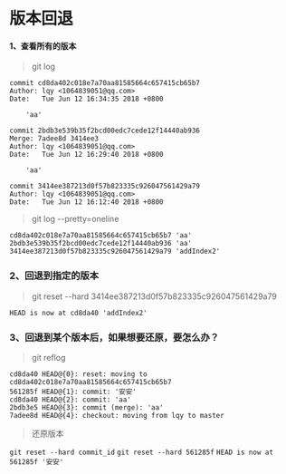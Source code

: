 # 版本回退

#### 1、查看所有的版本

> git log

```
commit cd8da402c018e7a70aa81585664c657415cb65b7
Author: lqy <1064839051@qq.com>
Date:   Tue Jun 12 16:34:35 2018 +0800

    'aa'

commit 2bdb3e539b35f2bcd00edc7cede12f14440ab936
Merge: 7adee8d 3414ee3
Author: lqy <1064839051@qq.com>
Date:   Tue Jun 12 16:29:40 2018 +0800

    'aa'

commit 3414ee387213d0f57b823335c926047561429a79
Author: lqy <1064839051@qq.com>
Date:   Tue Jun 12 16:12:40 2018 +0800
```
> git log --pretty=oneline
```
cd8da402c018e7a70aa81585664c657415cb65b7 'aa'
2bdb3e539b35f2bcd00edc7cede12f14440ab936 'aa'
3414ee387213d0f57b823335c926047561429a79 'addIndex2'
```

### 2、回退到指定的版本

> git reset --hard 3414ee387213d0f57b823335c926047561429a79

```
HEAD is now at cd8da40 'addIndex2'
```

### 3、回退到某个版本后，如果想要还原，要怎么办？

> git reflog

```
cd8da40 HEAD@{0}: reset: moving to cd8da402c018e7a70aa81585664c657415cb65b7
561285f HEAD@{1}: commit: '安安'
cd8da40 HEAD@{2}: commit: 'aa'
2bdb3e5 HEAD@{3}: commit (merge): 'aa'
7adee8d HEAD@{4}: checkout: moving from lqy to master
```

> 还原版本

`git reset --hard commit_id` `git reset --hard 561285f` `HEAD is now at 561285f '安安'`
